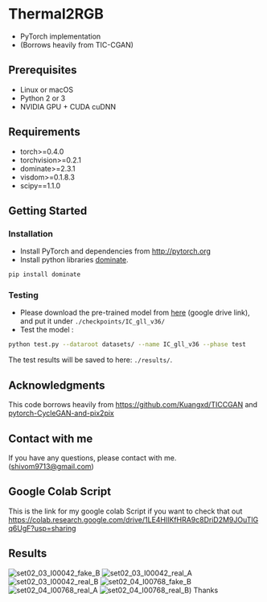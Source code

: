 # Thermal2RGB 
- PyTorch implementation
- (Borrows heavily from TIC-CGAN)

## Prerequisites
- Linux or macOS
- Python 2 or 3
- NVIDIA GPU + CUDA cuDNN
## Requirements
- torch>=0.4.0
- torchvision>=0.2.1
- dominate>=2.3.1
- visdom>=0.1.8.3
- scipy==1.1.0

## Getting Started
### Installation
- Install PyTorch and dependencies from http://pytorch.org
- Install python libraries [dominate](https://github.com/Knio/dominate).
```bash
pip install dominate
```

### Testing
- Please download the pre-trained model from [here](https://drive.google.com/open?id=1N_vjU2db2HWWsKiQXqWTujR5_XtOEUjQ) (google drive link), and put it under `./checkpoints/IC_gll_v36/`
- Test the model :
```bash
python test.py --dataroot datasets/ --name IC_gll_v36 --phase test
```
The test results will be saved to here: `./results/`.

## Acknowledgments
This code borrows heavily from https://github.com/Kuangxd/TICCGAN and [pytorch-CycleGAN-and-pix2pix](https://github.com/junyanz/pytorch-CycleGAN-and-pix2pix)

## Contact with me
If you have any questions, please contact 
with me. (shivom9713@gmail.com)

## Google Colab Script
This is the link for my google colab Script if you want to check that out
https://colab.research.google.com/drive/1LE4HlIKfHRA9c8DriD2M9JOuTlGq6UgF?usp=sharing

## Results
![set02_03_I00042_fake_B](https://user-images.githubusercontent.com/56249279/108854293-b64bb780-760d-11eb-9864-7d7195b8a652.png)
![set02_03_I00042_real_A](https://user-images.githubusercontent.com/56249279/108854303-b8ae1180-760d-11eb-9f67-ca0c1b6ae7e4.png)
![set02_03_I00042_real_B](https://user-images.githubusercontent.com/56249279/108854307-b946a800-760d-11eb-9dc1-3ddce6ff7e23.png)
![set02_04_I00768_fake_B](https://user-images.githubusercontent.com/56249279/108854310-b9df3e80-760d-11eb-9dd5-a9bea140a60b.png)
![set02_04_I00768_real_A](https://user-images.githubusercontent.com/56249279/108854316-bb106b80-760d-11eb-8bae-41e114b5fa59.png)
![set02_04_I00768_real_B](https://user-images.githubusercontent.com/56249279/108854321-bba90200-760d-11eb-8570-57f5612e0d7b.png))
Thanks
